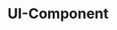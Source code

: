 # UI-Component

<!-- There are many variations of passages of Lorem Ipsum available, but the majority have suffered alteration in some form, by injected humour, or randomised words which don't look even slightly believable. -->
<script setup>
import praction from "../.vitepress/src/component/praction.vue"
// import "bootstrap/dist/css/bootstrap.min.css"
</script>


<!-- Welcome to the config page -->
<ClientOnly>
  <praction />
</ClientOnly>